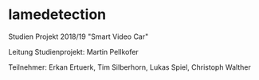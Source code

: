 # lamedetection
Studien Projekt 2018/19 "Smart Video Car"

Leitung Studienprojekt: Martin Pellkofer

Teilnehmer: Erkan Ertuerk, Tim Silberhorn, Lukas Spiel, Christoph Walther
